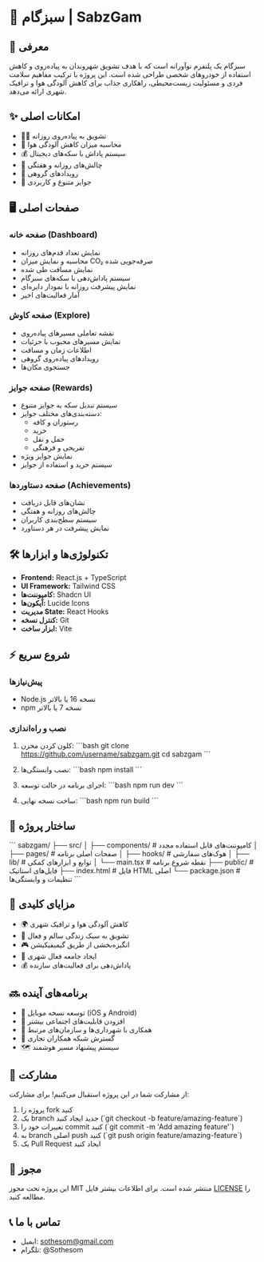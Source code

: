 # 🌱 سبزگام | SabzGam


## 📱 معرفی
سبزگام یک پلتفرم نوآورانه است که با هدف تشویق شهروندان به پیاده‌روی و کاهش استفاده از خودروهای شخصی طراحی شده است. این پروژه با ترکیب مفاهیم سلامت فردی و مسئولیت زیست‌محیطی، راهکاری جذاب برای کاهش آلودگی هوا و ترافیک شهری ارائه می‌دهد.

## ✨ امکانات اصلی
- 🏃‍♂️ تشویق به پیاده‌روی روزانه
- 🌿 محاسبه میزان کاهش آلودگی هوا
- 💰 سیستم پاداش با سکه‌های دیجیتال
- 🎯 چالش‌های روزانه و هفتگی
- 🤝 رویدادهای گروهی
- 🎁 جوایز متنوع و کاربردی

## 🖥️ صفحات اصلی

### صفحه خانه (Dashboard)
- نمایش تعداد قدم‌های روزانه
- محاسبه و نمایش میزان CO₂ صرفه‌جویی شده
- نمایش مسافت طی شده
- سیستم پاداش‌دهی با سکه‌های سبزگام
- نمایش پیشرفت روزانه با نمودار دایره‌ای
- آمار فعالیت‌های اخیر

### صفحه کاوش (Explore)
- نقشه تعاملی مسیرهای پیاده‌روی
- نمایش مسیرهای محبوب با جزئیات
- اطلاعات زمان و مسافت
- رویدادهای پیاده‌روی گروهی
- جستجوی مکان‌ها

### صفحه جوایز (Rewards)
- سیستم تبدیل سکه به جوایز متنوع
- دسته‌بندی‌های مختلف جوایز:
  - رستوران و کافه
  - خرید
  - حمل و نقل
  - تفریحی و فرهنگی
- نمایش جوایز ویژه
- سیستم خرید و استفاده از جوایز

### صفحه دستاوردها (Achievements)
- نشان‌های قابل دریافت
- چالش‌های روزانه و هفتگی
- سیستم سطح‌بندی کاربران
- نمایش پیشرفت در هر دستاورد

## 🛠️ تکنولوژی‌ها و ابزارها
- **Frontend:** React.js + TypeScript
- **UI Framework:** Tailwind CSS
- **کامپوننت‌ها:** Shadcn UI
- **آیکون‌ها:** Lucide Icons
- **مدیریت State:** React Hooks
- **کنترل نسخه:** Git
- **ابزار ساخت:** Vite

## ⚡️ شروع سریع

### پیش‌نیازها
- Node.js نسخه 16 یا بالاتر
- npm نسخه 7 یا بالاتر

### نصب و راه‌اندازی

1. کلون کردن مخزن:
\`\`\`bash
git clone https://github.com/username/sabzgam.git
cd sabzgam
\`\`\`

2. نصب وابستگی‌ها:
\`\`\`bash
npm install
\`\`\`

3. اجرای برنامه در حالت توسعه:
\`\`\`bash
npm run dev
\`\`\`

4. ساخت نسخه نهایی:
\`\`\`bash
npm run build
\`\`\`

## 📁 ساختار پروژه

\`\`\`
sabzgam/
├── src/
│   ├── components/     # کامپوننت‌های قابل استفاده مجدد
│   ├── pages/         # صفحات اصلی برنامه
│   ├── hooks/         # هوک‌های سفارشی
│   ├── lib/           # توابع و ابزارهای کمکی
│   └── main.tsx       # نقطه شروع برنامه
├── public/           # فایل‌های استاتیک
├── index.html        # فایل HTML اصلی
└── package.json      # تنظیمات و وابستگی‌ها
\`\`\`

## 🌟 مزایای کلیدی
- 🌍 کاهش آلودگی هوا و ترافیک شهری
- 💪 تشویق به سبک زندگی سالم و فعال
- 🎮 انگیزه‌بخشی از طریق گیمیفیکیشن
- 👥 ایجاد جامعه فعال شهری
- 💰 پاداش‌دهی برای فعالیت‌های سازنده

## 🔜 برنامه‌های آینده
- 📱 توسعه نسخه موبایل (iOS و Android)
- 🤝 افزودن قابلیت‌های اجتماعی بیشتر
- 🏢 همکاری با شهرداری‌ها و سازمان‌های مرتبط
- 🏪 گسترش شبکه همکاران تجاری
- 🗺️ سیستم پیشنهاد مسیر هوشمند

## 👥 مشارکت
از مشارکت شما در این پروژه استقبال می‌کنیم! برای مشارکت:

1. پروژه را fork کنید
2. یک branch جدید ایجاد کنید (\`git checkout -b feature/amazing-feature\`)
3. تغییرات خود را commit کنید (\`git commit -m 'Add amazing feature'\`)
4. به branch اصلی push کنید (\`git push origin feature/amazing-feature\`)
5. یک Pull Request ایجاد کنید

## 📝 مجوز
این پروژه تحت مجوز MIT منتشر شده است. برای اطلاعات بیشتر فایل [LICENSE](LICENSE) را مطالعه کنید.

## 📞 تماس با ما
- ایمیل: sothesom@gmail.com
- تلگرام: @Sothesom

</div> 
